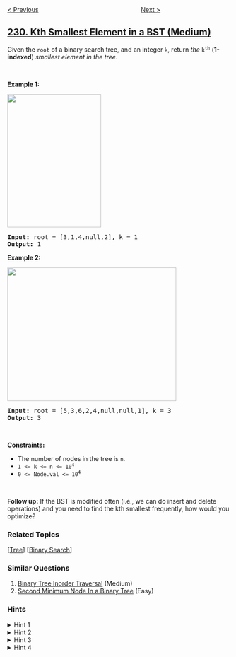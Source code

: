 <!--|This file generated by command(leetcode description); DO NOT EDIT.    |-->
<!--+----------------------------------------------------------------------+-->
<!--|@author    openset <openset.wang@gmail.com>                           |-->
<!--|@link      https://github.com/openset                                 |-->
<!--|@home      https://github.com/openset/leetcode                        |-->
<!--+----------------------------------------------------------------------+-->

[< Previous](../majority-element-ii "Majority Element II")
　　　　　　　　　　　　　　　　
[Next >](../power-of-two "Power of Two")

## [230. Kth Smallest Element in a BST (Medium)](https://leetcode.com/problems/kth-smallest-element-in-a-bst "二叉搜索树中第K小的元素")

<p>Given the <code>root</code> of a binary search tree, and an integer <code>k</code>, return <em>the</em> <code>k<sup>th</sup></code> (<strong>1-indexed</strong>) <em>smallest element in the tree</em>.</p>

<p>&nbsp;</p>
<p><strong>Example 1:</strong></p>
<img alt="" src="https://assets.leetcode.com/uploads/2021/01/28/kthtree1.jpg" style="width: 212px; height: 301px;" />
<pre>
<strong>Input:</strong> root = [3,1,4,null,2], k = 1
<strong>Output:</strong> 1
</pre>

<p><strong>Example 2:</strong></p>
<img alt="" src="https://assets.leetcode.com/uploads/2021/01/28/kthtree2.jpg" style="width: 382px; height: 302px;" />
<pre>
<strong>Input:</strong> root = [5,3,6,2,4,null,null,1], k = 3
<strong>Output:</strong> 3
</pre>

<p>&nbsp;</p>
<p><strong>Constraints:</strong></p>

<ul>
	<li>The number of nodes in the tree is <code>n</code>.</li>
	<li><code>1 &lt;= k &lt;= n &lt;= 10<sup>4</sup></code></li>
	<li><code>0 &lt;= Node.val &lt;= 10<sup>4</sup></code></li>
</ul>

<p>&nbsp;</p>
<strong>Follow up:</strong> If the BST is modified often (i.e., we can do insert and delete operations) and you need to find the kth smallest frequently, how would you optimize?

### Related Topics
  [[Tree](../../tag/tree/README.md)]
  [[Binary Search](../../tag/binary-search/README.md)]

### Similar Questions
  1. [Binary Tree Inorder Traversal](../binary-tree-inorder-traversal) (Medium)
  1. [Second Minimum Node In a Binary Tree](../second-minimum-node-in-a-binary-tree) (Easy)

### Hints
<details>
<summary>Hint 1</summary>
Try to utilize the property of a BST.
</details>

<details>
<summary>Hint 2</summary>
Try in-order traversal. (Credits to @chan13)
</details>

<details>
<summary>Hint 3</summary>
What if you could modify the BST node's structure?
</details>

<details>
<summary>Hint 4</summary>
The optimal runtime complexity is O(height of BST).
</details>
